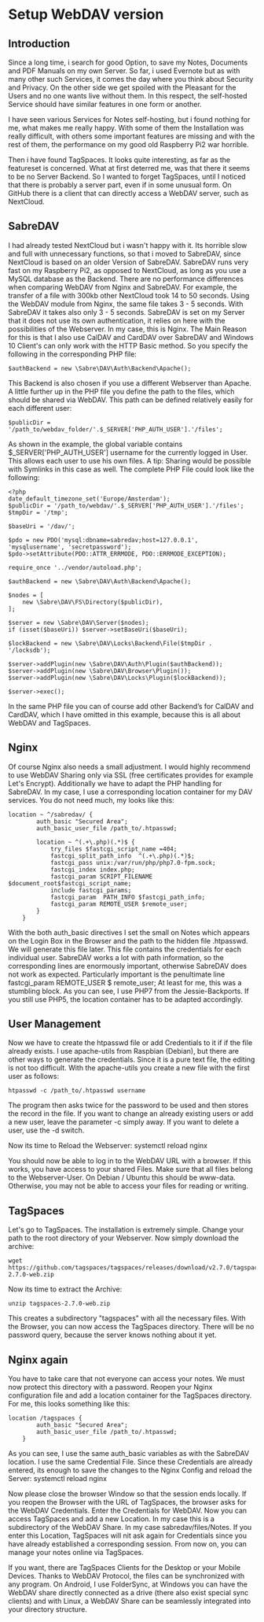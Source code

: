 # Setup WebDAV version

## Introduction
Since a long time, i search for good Option, to save my Notes, Documents and PDF Manuals on my own Server. So far, i used Evernote but as with many other such Services, it comes the day where you think about Security and Privacy. On the other side we get spoiled with the Pleasant for the Users and no one wants live without them. In this respect, the self-hosted Service should have similar features in one form or another.

I have seen various Services for Notes self-hosting, but i found nothing for me, what makes me really happy. With some of them the Installation was really difficult, with others some important features are missing and with the rest of them, the performance on my good old Raspberry Pi2 war horrible.

Then i have found TagSpaces. It looks quite interesting, as far as the featureset is concerned. What at first deterred me, was that there it seems to be no Server Backend. So I wanted to forget TagSpaces, until I noticed that there is probably a server part, even if in some unusual form. On GitHub there is a client that can directly access a WebDAV server, such as NextCloud.

## SabreDAV
I had already tested NextCloud but i wasn't happy with it. Its horrible slow and full with unnecessary functions, so that i moved to SabreDAV, since NextCloud is based on an older Version of SabreDAV.
SabreDAV runs very fast on my Raspberry Pi2, as opposed to NextCloud, as long as you use a MySQL database as the Backend. There are no performance differences when comparing WebDAV from Nginx and SabreDAV. For example, the transfer of a file with 300kb other NextCloud took 14 to 50 seconds. Using the WebDAV module from Nginx, the same file takes 3 - 5 seconds. With SabreDAV it takes also only 3 - 5 seconds.
SabreDAV is set on my Server that it does not use its own authentication, it relies on here  with the possibilities of the Webserver. In my case, this is Nginx. The Main Reason for this is that I also use CalDAV and CardDAV over SabreDAV and Windows 10 Client's can only work with the HTTP Basic method. So you specify the following in the corresponding PHP file:

    $authBackend = new \Sabre\DAV\Auth\Backend\Apache();

This Backend is also chosen if you use a different Webserver than Apache. A little further up in the PHP file you define the path to the files, which should be shared via WebDAV. This path can be defined relatively easily for each different user:

    $publicDir = '/path_to/webdav_folder/'.$_SERVER['PHP_AUTH_USER'].'/files';

As shown in the example, the global variable contains  $_SERVER['PHP_AUTH_USER'] username for the currently logged in User. This allows each user to use his own files. A tip: Sharing would be possible with Symlinks in this case as well.
The complete PHP File could look like the following:

    <?php
    date_default_timezone_set('Europe/Amsterdam');
    $publicDir = '/path_to/webdav/'.$_SERVER['PHP_AUTH_USER'].'/files';
    $tmpDir = '/tmp';

    $baseUri = '/dav/';

    $pdo = new PDO('mysql:dbname=sabredav;host=127.0.0.1', 'mysqlusername', 'secretpassword');
    $pdo->setAttribute(PDO::ATTR_ERRMODE, PDO::ERRMODE_EXCEPTION);

    require_once '../vendor/autoload.php';

    $authBackend = new \Sabre\DAV\Auth\Backend\Apache();

    $nodes = [
        new \Sabre\DAV\FS\Directory($publicDir),
    ];

    $server = new \Sabre\DAV\Server($nodes);
    if (isset($baseUri)) $server->setBaseUri($baseUri);

    $lockBackend = new \Sabre\DAV\Locks\Backend\File($tmpDir . '/locksdb');

    $server->addPlugin(new \Sabre\DAV\Auth\Plugin($authBackend));
    $server->addPlugin(new \Sabre\DAV\Browser\Plugin());
    $server->addPlugin(new \Sabre\DAV\Locks\Plugin($lockBackend));

    $server->exec();

In the same PHP file you can of course add other Backend’s for CalDAV and CardDAV, which I have omitted in this example, because this is all about WebDAV and TagSpaces.

## Nginx
Of course Nginx also needs a small adjustment. I would highly recommend to use WebDAV Sharing only via SSL (free certificates provides for example Let's Encrypt).  Additionally we have to adapt the PHP handling for SabreDAV. In my case, I use a corresponding location container for my DAV services. You do not need much, my looks like this:

    location ~ ^/sabredav/ {
            auth_basic "Secured Area";
            auth_basic_user_file /path_to/.htpasswd;

            location ~ ^(.+\.php)(.*)$ {
                try_files $fastcgi_script_name =404;
                fastcgi_split_path_info  ^(.+\.php)(.*)$;
                fastcgi_pass unix:/var/run/php/php7.0-fpm.sock;
                fastcgi_index index.php;
                fastcgi_param SCRIPT_FILENAME $document_root$fastcgi_script_name;
                include fastcgi_params;
                fastcgi_param  PATH_INFO $fastcgi_path_info;
                fastcgi_param REMOTE_USER $remote_user;
            }
        }

With the both auth_basic directives I set the small on Notes which appears on the Login Box in the Browser and the path to the hidden file .htpasswd. We will generate this file later. This file contains the credentials for each individual user.
SabreDAV works a lot with path information, so the corresponding lines are enormously important, otherwise SabreDAV does not work as expected. Particularly important is the penultimate line fastcgi_param REMOTE_USER $ remote_user; At least for me, this was a stumbling block. As you can see, I use PHP7 from the Jessie-Backports. If you still use PHP5, the location container has to be adapted accordingly.

## User Management
Now we have to create the htpasswd file or add Credentials to it if if the file already exists. I use apache-utils from Raspbian (Debian), but there are other ways to generate the credentials. Since it is a pure text file, the editing is not too difficult. With the apache-utils you create a new file with the first user as follows:

    htpasswd -c /path_to/.htpasswd username

The program then asks twice for the password to be used and then stores the record in the file. If you want to change an already existing users or add a new user, leave the parameter -c simply away. If you want to delete a user, use the -d switch.

Now its time to Reload the Webserver: systemctl reload nginx

You should now be able to log in to the WebDAV URL with a browser. If this works, you have access to your shared Files. Make sure that all files belong to the Webserver-User. On Debian / Ubuntu this should be www-data. Otherwise, you may not be able to access your files for reading or writing.

## TagSpaces
Let's go to TagSpaces. The installation is extremely simple. Change your path to the root directory of your Webserver. Now simply download the archive:

    wget  https://github.com/tagspaces/tagspaces/releases/download/v2.7.0/tagspaces-2.7.0-web.zip

Now its time to extract the Archive:

    unzip tagspaces-2.7.0-web.zip

This creates a subdirectory "tagspaces" with all the necessary files. With the Browser, you can now access the TagSpaces directory. There will be no password query, because the server knows nothing about it yet.

## Nginx again
You have to take care that not everyone can access your notes. We must now protect this directory with a password. Reopen your Nginx configuration file and add a location container for the TagSpaces directory. For me, this looks something like this:

    location /tagspaces {
            auth_basic "Secured Area";
            auth_basic_user_file /path_to/.htpasswd;
        }

As you can see, I use the same auth_basic variables as with the SabreDAV location. I use the same Credential File. Since these Credentials are already entered, its enough to save the changes to the Nginx Config and reload the Server: systemctl reload nginx

Now please close the browser Window so that the session ends locally. If you reopen the Browser with the URL of TagSpaces, the browser asks for the WebDAV Credentials. Enter the Credentials for WebDAV. Now you can access TagSpaces and add a new Location. In my case this is a subdirectory of the WebDAV Share. In my case sabredav/files/Notes. If you enter this Location, TagSpaces will nit ask again for Credentials since you have already established a corresponding session. From now on, you can manage your notes online via TagSpaces.

If you want, there are TagSpaces Clients for the Desktop or your Mobile Devices. Thanks to WebDAV Protocol, the files can be synchronized with any program. On Android, I use FolderSync, at Windows you can have the WebDAV share directly connected as a drive (there also exist special sync clients) and with Linux, a WebDAV Share can be seamlessly integrated into your directory structure.